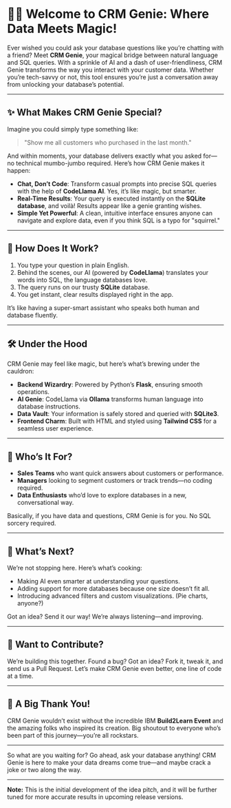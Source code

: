 # 🧞‍♂️ Welcome to CRM Genie: Where Data Meets Magic!

Ever wished you could ask your database questions like you’re chatting with a friend? 
Meet **CRM Genie**, your magical bridge between natural language and SQL queries. With a sprinkle of AI and a dash of user-friendliness, CRM Genie transforms the way you interact with your customer data. Whether you’re tech-savvy or not, this tool ensures you’re just a conversation away from unlocking your database’s potential.

---

## ✨ **What Makes CRM Genie Special?**

Imagine you could simply type something like:
> "Show me all customers who purchased in the last month."

And within moments, your database delivers exactly what you asked for—no technical mumbo-jumbo required. Here’s how CRM Genie makes it happen:

- **Chat, Don’t Code**: Transform casual prompts into precise SQL queries with the help of **CodeLlama AI**. Yes, it’s like magic, but smarter.
- **Real-Time Results**: Your query is executed instantly on the **SQLite database**, and voilà! Results appear like a genie granting wishes.
- **Simple Yet Powerful**: A clean, intuitive interface ensures anyone can navigate and explore data, even if you think SQL is a typo for "squirrel."

---

## 🚀 **How Does It Work?**

1. You type your question in plain English.
2. Behind the scenes, our AI (powered by **CodeLlama**) translates your words into SQL, the language databases love.
3. The query runs on our trusty **SQLite** database.
4. You get instant, clear results displayed right in the app.

It’s like having a super-smart assistant who speaks both human and database fluently. 

---

## 🛠 **Under the Hood**

CRM Genie may feel like magic, but here’s what’s brewing under the cauldron:

- **Backend Wizardry**: Powered by Python’s **Flask**, ensuring smooth operations.
- **AI Genie**: CodeLlama via **Ollama** transforms human language into database instructions.
- **Data Vault**: Your information is safely stored and queried with **SQLite3**.
- **Frontend Charm**: Built with HTML and styled using **Tailwind CSS** for a seamless user experience.

---

## 🔮 **Who’s It For?**

- **Sales Teams** who want quick answers about customers or performance.
- **Managers** looking to segment customers or track trends—no coding required.
- **Data Enthusiasts** who’d love to explore databases in a new, conversational way.

Basically, if you have data and questions, CRM Genie is for you. No SQL sorcery required.

---

## 🚧 **What’s Next?**

We’re not stopping here. Here’s what’s cooking:

- Making AI even smarter at understanding your questions.
- Adding support for more databases because one size doesn’t fit all.
- Introducing advanced filters and custom visualizations. (Pie charts, anyone?)

Got an idea? Send it our way! We’re always listening—and improving.

---

## 🤝 **Want to Contribute?**

We’re building this together. Found a bug? Got an idea? 
Fork it, tweak it, and send us a Pull Request. Let’s make CRM Genie even better, one line of code at a time.

---

## 🙌 **A Big Thank You!**

CRM Genie wouldn’t exist without the incredible IBM **Build2Learn Event** and the amazing folks who inspired its creation. Big shoutout to everyone who’s been part of this journey—you’re all rockstars.

---

So what are you waiting for? Go ahead, ask your database anything! CRM Genie is here to make your data dreams come true—and maybe crack a joke or two along the way.

---

**Note:** This is the initial development of the idea pitch, and it will be further tuned for more accurate results in upcoming release versions.

